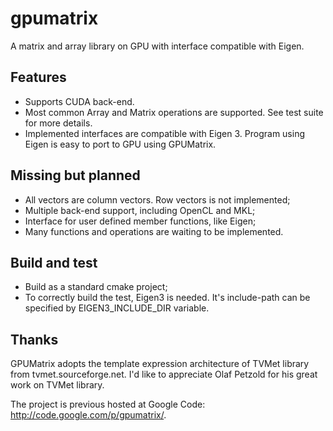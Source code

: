 # gpumatrix


A matrix and array library on GPU with interface compatible with Eigen.

## Features

* Supports CUDA back-end.
* Most common Array and Matrix operations are supported. See test suite for more details.
* Implemented interfaces are compatible with Eigen 3. Program using Eigen is easy to port to GPU using GPUMatrix.



## Missing but planned

* All vectors are column vectors. Row vectors is not implemented;
* Multiple back-end support, including OpenCL and MKL;
* Interface for user defined member functions, like Eigen;
* Many functions and operations are waiting to be implemented.

## Build and test

* Build as a standard cmake project;
* To correctly build the test, Eigen3 is needed. It's include-path can be specified by EIGEN3_INCLUDE_DIR variable. 

## Thanks

GPUMatrix adopts the template expression architecture of TVMet library from tvmet.sourceforge.net. I'd like to appreciate Olaf Petzold for his great work on TVMet library.


The project is previous hosted at Google Code: http://code.google.com/p/gpumatrix/.
